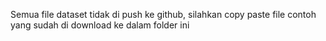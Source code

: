 Semua file dataset tidak di push ke github, silahkan copy paste file contoh yang sudah di download ke dalam folder ini
